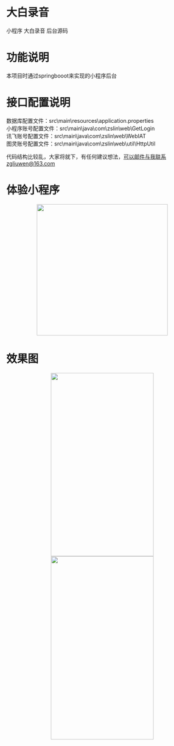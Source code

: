 # 大白录音
小程序 大白录音 后台源码

# 功能说明
本项目时通过springbooot来实现的小程序后台

# 接口配置说明  
数据库配置文件：src\main\resources\application.properties  
小程序账号配置文件：src\main\java\com\zslin\web\GetLogin  
讯飞账号配置文件：src\main\java\com\zslin\web\WebIAT  
图灵账号配置文件：src\main\java\com\zslin\web\util\HttpUtil    

代码结构比较乱，大家将就下，有任何建议想法，可以邮件与我联系zgliuwen@163.com  

# 体验小程序  
<div align=center><img width="344" height="344" src="https://github.com/zgliuwen/dabailuyin/blob/master/screenshot/%E5%9B%BE%E7%89%873.jpg"/></div>
  
# 效果图  
<div align=center><img width="270" height="480" src="https://github.com/zgliuwen/dabailuyin/blob/master/screenshot/%E5%9B%BE%E7%89%871.png"/></div>  
  
<div align=center><img width="270" height="480" src="https://github.com/zgliuwen/dabailuyin/blob/master/screenshot/%E5%9B%BE%E7%89%872.png"/></div>  
